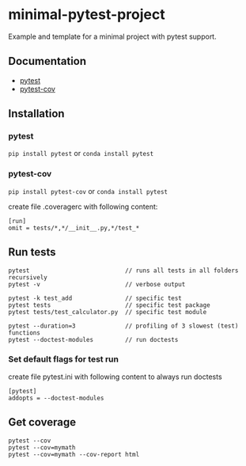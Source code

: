 # minimal-pytest-project

Example and template for a minimal project with pytest support.


## Documentation

- [pytest](http://pytest.org)
- [pytest-cov](https://pypi.python.org/pypi/pytest-cov)


## Installation

### pytest

```pip install pytest``` or ```conda install pytest```

### pytest-cov

```pip install pytest-cov``` or ```conda install pytest```

create file .coveragerc with following content:
```
[run]
omit = tests/*,*/__init__.py,*/test_*
```

## Run tests

```
pytest                           // runs all tests in all folders recursively
pytest -v                        // verbose output

pytest -k test_add               // specific test
pytest tests                     // specific test package
pytest tests/test_calculator.py  // specific test module

pytest --duration=3              // profiling of 3 slowest (test) functions
pytest --doctest-modules         // run doctests
```

### Set default flags for test run

create file pytest.ini with following content to always run doctests
```
[pytest]
addopts = --doctest-modules
```

## Get coverage

```
pytest --cov
pytest --cov=mymath
pytest --cov=mymath --cov-report html
```